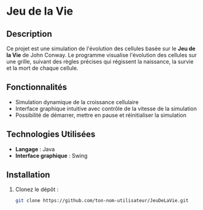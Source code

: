 # Jeu de la Vie

## Description
Ce projet est une simulation de l'évolution des cellules basée sur le **Jeu de la Vie** de John Conway. Le programme visualise l'évolution des cellules sur une grille, suivant des règles précises qui régissent la naissance, la survie et la mort de chaque cellule.

## Fonctionnalités
- Simulation dynamique de la croissance cellulaire
- Interface graphique intuitive avec contrôle de la vitesse de la simulation
- Possibilité de démarrer, mettre en pause et réinitialiser la simulation

## Technologies Utilisées
- **Langage** : Java
- **Interface graphique** : Swing

## Installation
1. Clonez le dépôt :
   ```bash
   git clone https://github.com/ton-nom-utilisateur/JeuDeLaVie.git
